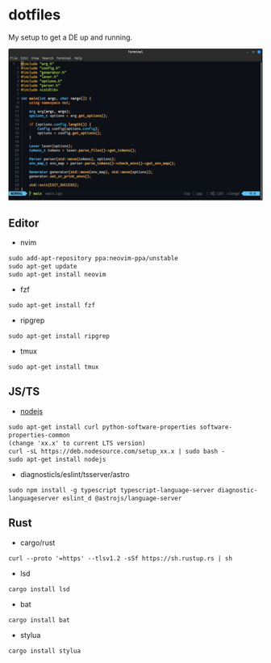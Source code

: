 # dotfiles

My setup to get a DE up and running.

![](https://raw.githubusercontent.com/mattcarlotta/dotfiles/main/nvim.png)

## Editor

- nvim

```DOSINI
sudo add-apt-repository ppa:neovim-ppa/unstable
sudo apt-get update
sudo apt-get install neovim
```

- fzf

```DOSINI
sudo apt-get install fzf
```

- ripgrep

```DOSINI
sudo apt-get install ripgrep
```

- tmux

```DOSINI
sudo apt-get install tmux
```

## JS/TS

- [nodejs](https://nodejs.org/en/)

```DOSINI
sudo apt-get install curl python-software-properties software-properties-common
(change 'xx.x' to current LTS version)
curl -sL https://deb.nodesource.com/setup_xx.x | sudo bash -
sudo apt-get install nodejs
```

- diagnosticls/eslint/tsserver/astro

```DOSINI
sudo npm install -g typescript typescript-language-server diagnostic-languageserver eslint_d @astrojs/language-server
```

## Rust

- cargo/rust

```DOSINI
curl --proto '=https' --tlsv1.2 -sSf https://sh.rustup.rs | sh
```

- lsd

```DOSINI
cargo install lsd
```

- bat

```DOSINI
cargo install bat
```

- stylua

```DOSINI
cargo install stylua
```
